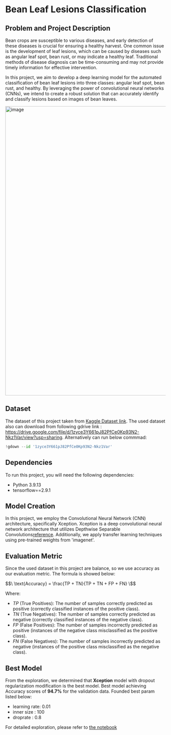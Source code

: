 # Bean Leaf Lesions Classification
## Problem and Project Description
Bean crops are susceptible to various diseases, and early detection of these diseases is crucial for ensuring a healthy harvest. One common issue is the development of leaf lesions, which can be caused by diseases such as angular leaf spot, bean rust, or may indicate a healthy leaf. Traditional methods of disease diagnosis can be time-consuming and may not provide timely information for effective intervention.

In this project, we aim to develop a deep learning model for the automated classification of bean leaf lesions into three classes: angular leaf spot, bean rust, and healthy. By leveraging the power of convolutional neural networks (CNNs), we intend to create a robust solution that can accurately identify and classify lesions based on images of bean leaves.

<img width="908" alt="image" src="https://github.com/ryanpram/bean-leaf-lesions-classification/assets/34083758/9f424e67-f813-4037-a467-f5b2b199f809">



## Dataset
The dataset of this project taken from [Kaggle Dataset link](https://www.kaggle.com/datasets/marquis03/bean-leaf-lesions-classification/data). The used dataset also can download from following gdrive link : https://drive.google.com/file/d/1zyce3Y661pJ82PfCe0Kp93N2-Nkz1Var/view?usp=sharing.
Alternatively can run below commmad:
```python
!gdown --id '1zyce3Y661pJ82PfCe0Kp93N2-Nkz1Var' 
```

## Dependencies
To run this project, you will need the following dependencies:
* Python 3.9.13
* tensorflow==2.9.1

## Model Creation
In this project, we employ the Convolutional Neural Network (CNN) architecture, specifically Xception. Xception is a deep convolutional neural network architecture that utilizes Depthwise Separable Convolutions[reference](https://maelfabien.github.io/deeplearning/xception/). Additionally, we apply transfer learning techniques using pre-trained weights from 'imagenet'.

## Evaluation Metric
Since the used dataset in this project are balance, so we use accuracy as our evaluation metric. The formula is showed below:

$$\ \text{Accuracy} = \frac{TP + TN}{TP + TN + FP + FN} \$$

Where:
- $TP$ (True Positives): The number of samples correctly predicted as positive (correctly classified instances of the positive class).
- $TN$ (True Negatives): The number of samples correctly predicted as negative (correctly classified instances of the negative class).
- $FP$ (False Positives): The number of samples incorrectly predicted as positive (instances of the negative class misclassified as the positive class).
- $FN$ (False Negatives): The number of samples incorrectly predicted as negative (instances of the positive class misclassified as the negative class).

## Best Model
From the exploration, we determined that **Xception** model with dropout regularization modification is the best model. Best model achieving Accuracy scores of **94.7%** for the validation data. Founded best param listed below:
- learning rate: 0.01
- inner size : 100
- droprate : 0.8

For detailed exploration, please refer to [the notebook](./exploration_notebook.ipynb)


